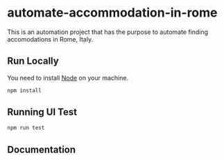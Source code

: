 # automate-accommodation-in-rome

This is an automation project that has the purpose to automate finding accomodations in Rome, Italy.

## Run Locally
You need to install [Node](https://nodejs.org/en/) on your machine. 

```sh
npm install
```

## Running UI Test

```sh
npm run test
```

## Documentation
